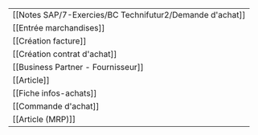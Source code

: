 |                                    |
| ---------------------------------- |
| [[Notes SAP/7-Exercies/BC Technifutur2/Demande d'achat]]                |
| [[Entrée marchandises]]            |
| [[Création facture]]               |
| [[Création contrat d'achat]]       |
| [[Business Partner - Fournisseur]] |
| [[Article]]                        |
| [[Fiche infos-achats]]             |
| [[Commande d'achat]]               |
| [[Article (MRP)]]                  |
